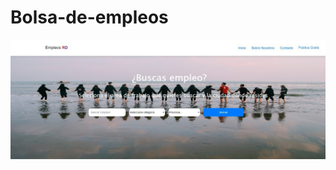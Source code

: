 # Bolsa-de-empleos
![Image of main page](https://github.com/IndianaLora/Bolsa-de-empleos/blob/main/img/WhatsApp%20Image%202021-01-24%20at%2010.18.04%20AM.jpeg)
